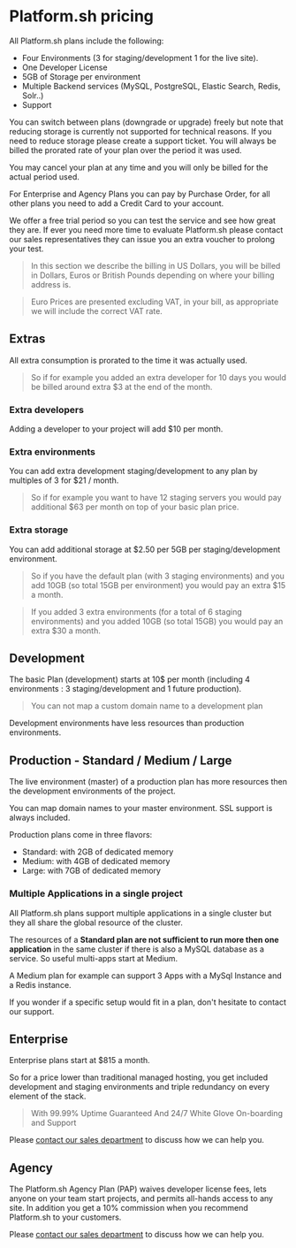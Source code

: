# Platform.sh pricing

All Platform.sh plans include the following:

* Four Environments (3 for staging/development 1 for the live site).
* One Developer License
* 5GB of Storage per environment
* Multiple Backend services (MySQL, PostgreSQL, Elastic Search, Redis, Solr..)
* Support

You can switch between plans (downgrade or upgrade) freely but note that 
reducing storage is currently not supported for technical reasons. If you need 
to reduce storage please create a support ticket. You will always be billed the
prorated rate of your plan over the period it was used.

You may cancel your plan at any time and you will only be billed for the actual
period used.

For Enterprise and Agency Plans you can pay by Purchase Order, for all other 
plans you need to add a Credit Card to your account.

We offer a free trial period so you can test the service and see how great they
are. If ever you need more time to evaluate Platform.sh please contact our 
sales representatives they can issue you an extra voucher to prolong your
test.

> In this section we describe the billing in US Dollars, you will be billed in 
> Dollars, Euros or British Pounds depending on where your billing address is.

> Euro Prices are presented excluding VAT, in your bill, as appropriate we will 
> include the correct VAT rate.

## Extras

All extra consumption is prorated to the time it was actually used. 

> So if for example you added an extra developer for 10 days you would be billed around  extra $3 at the end of the month.

### Extra developers

Adding a developer to your project will add $10 per month.

### Extra environments

You can add extra development staging/development to any plan by multiples of 3
for $21 / month. 

> So if for example you want to have 12 staging servers you would pay additional $63 per month on top of your basic plan price.

### Extra storage

You can add additional storage at $2.50 per 5GB  per staging/development 
environment. 

>So if you have the default plan (with 3 staging environments) and you add 10GB (so total 15GB per environment) you would pay an extra $15 a month.

>If you added 3 extra environments (for a total of 6 staging environments) and you added 10GB (so total 15GB) you would pay an extra $30 a month.

## Development

The basic Plan (development) starts at 10$ per month (including 4 environments : 3 staging/development and 1 future production).

> You can not map a custom domain name to a development plan

Development environments have less resources than production environments.

## Production - Standard / Medium / Large

The live environment (master) of a production plan has more resources
then the development environments of the project.

You can map domain names to your master environment. SSL support is always 
included.

Production plans come in three flavors:

* Standard: with 2GB of dedicated memory
* Medium: with 4GB of dedicated memory
* Large: with 7GB of dedicated memory

### Multiple Applications in a single project
All Platform.sh plans support multiple applications in a single cluster but
they all share the global resource of the cluster.

The resources of a **Standard plan are not sufficient to run more then one 
application** in the same cluster if there is also a MySQL database as a service. So useful multi-apps start at Medium.

A Medium plan for example can support 3 Apps with a MySql Instance and a Redis 
instance.

If you wonder if a specific setup would fit in a plan, don't hesitate to
contact our support.

## Enterprise

Enterprise plans start at $815 a month. 

So for a price lower than traditional managed hosting, you get included 
development and staging environments and triple redundancy on every element of 
the stack.

> With 99.99% Uptime Guaranteed
> And 24/7 White Glove On-boarding and Support 

Please [contact our sales department](https://platform.sh/contact/#form) to discuss how we can help you.

## Agency

The Platform.sh Agency Plan (PAP) waives developer license fees, lets anyone on your team start projects, and permits all-hands access to any site. In addition you get a 10% commission when you recommend Platform.sh to your customers.

Please [contact our sales department](https://platform.sh/contact/#form) to discuss how we can help you.
